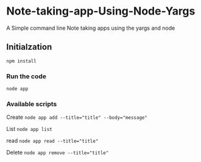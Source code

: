 # Note-taking-app-Using-Node-Yargs
A Simple command line Note taking apps using the yargs and node

## Initialzation

`npm install`

### Run the code

`node app`

### Available scripts
Create `node app add --title="title" --body="message"`

List `node app list`

read `node app read --title="title"`

Delete `node app remove --title="title"`
